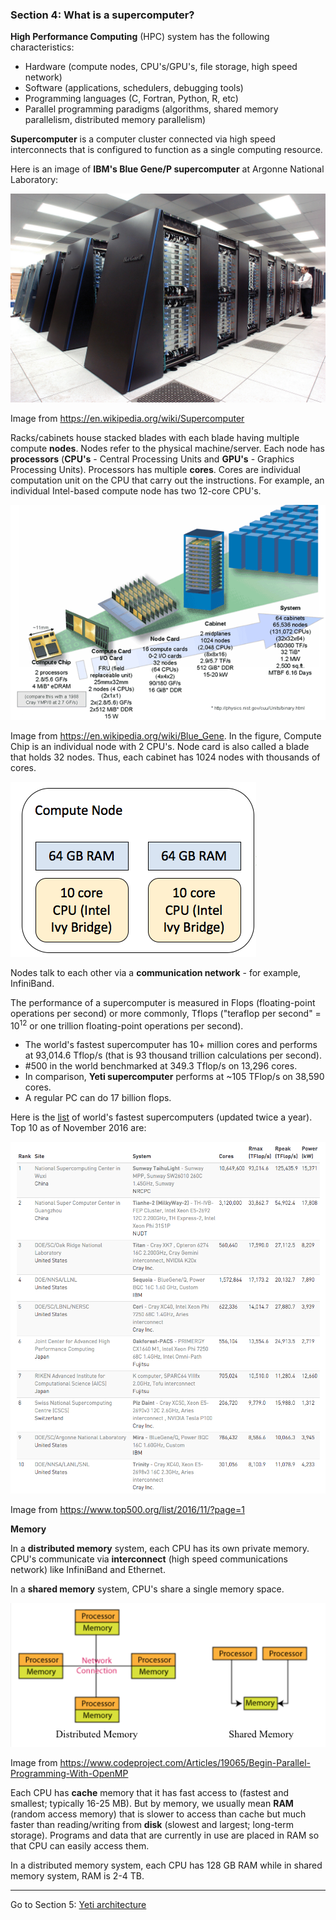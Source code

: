 ### Section 4: What is a supercomputer?

**High Performance Computing** (HPC) system has the following characteristics:

- Hardware (compute nodes, CPU's/GPU's, file storage, high speed network)
- Software (applications, schedulers, debugging tools)
- Programming languages (C, Fortran, Python, R, etc)
- Parallel programming paradigms (algorithms, shared memory parallelism, distributed memory parallelism)

**Supercomputer** is a computer cluster connected via high speed interconnects that is configured to function as a single computing resource.

Here is an image of **IBM's Blue Gene/P supercomputer** at Argonne National Laboratory:

![IBM](./img/IBM_Blue_Gene_P_supercomputer.jpg)

Image from https://en.wikipedia.org/wiki/Supercomputer

Racks/cabinets house stacked blades with each blade having multiple compute **nodes**. Nodes refer to the physical machine/server. Each node has **processors** (**CPU's** - Central Processing Units and **GPU's** - Graphics Processing Units). Processors has multiple **cores**. Cores are individual computation unit on the CPU that carry out the instructions. For example, an individual Intel-based compute node has two 12-core CPU's.

![hierarchy](./img/LLNL_BGL_Diagram.png)

Image from https://en.wikipedia.org/wiki/Blue_Gene. In the figure, Compute Chip is an individual node with 2 CPU's. Node card is also called a blade that holds 32 nodes. Thus, each cabinet has 1024 nodes with thousands of cores.

![](./img/node.png)

Nodes talk to each other via a **communication network** - for example, InfiniBand. 

The performance of a supercomputer is measured in Flops (floating-point operations per second) or more commonly, Tflops ("teraflop per second" = 10<sup>12</sup> or one trillion floating-point operations per second). 

- The world's fastest supercomputer has 10+ million cores and performs at 93,014.6 Tflop/s (that is 93 thousand trillion calculations per second). 
- \#500 in the world benchmarked at 349.3 Tflop/s on 13,296 cores.
- In comparison, **Yeti supercomputer** performs at ~105 TFlop/s on 38,590 cores. 
- A regular PC can do 17 billion flops.

Here is the [list](https://www.top500.org/list/2016/11/?page=1) of world's fastest supercomputers (updated twice a year). Top 10 as of November 2016 are:

![top10](./img/top10-super.png)

Image from https://www.top500.org/list/2016/11/?page=1



**Memory**

In a **distributed memory** system, each CPU has its own private memory. CPU's communicate via **interconnect** (high speed communications network) like InfiniBand and Ethernet.

In a **shared memory** system, CPU's share a single memory space.

![](./img/memory.png)

Image from https://www.codeproject.com/Articles/19065/Begin-Parallel-Programming-With-OpenMP

Each CPU has **cache** memory that it has fast access to (fastest and smallest; typically 16-25 MB). But by memory, we usually mean **RAM** (random access memory) that is slower to access than cache but much faster than reading/writing from **disk** (slowest and largest; long-term storage). Programs and data that are currently in use are placed in RAM so that CPU can easily access them. 

In a distributed memory system, each CPU has 128 GB RAM while in shared memory system, RAM is 2-4 TB.

------

Go to Section 5: [Yeti architecture](./architecture)